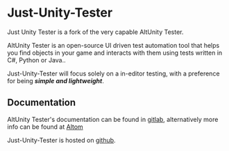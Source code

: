 # Just-Unity-Tester

Just Unity Tester is a fork of the very capable AltUnity Tester.

AltUnity Tester is an open-source UI driven test automation tool that helps you find objects in your game and interacts with them using tests written in C#, Python or Java..


Just-Unity-Tester will focus solely on a in-editor testing, with a preference for being **_simple and lightweight_**.

## Documentation

AltUnity Tester's documentation can be found in [gitlab](https://altom.gitlab.io/altunity/altunitytester), alternatively more info can be found at [Altom](https://gitlab.com/altom)

Just-Unity-Tester is hosted on [github](https://github.com/olonge/JustUnityTester).
